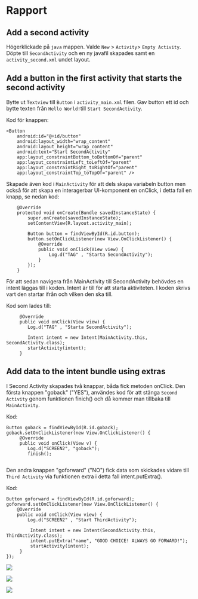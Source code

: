 
# Rapport

## Add a second activity

Högerklickade på `java` mappen. Valde `New` > `Activity`> `Empty Activity`. Döpte 
till `SecondActivity` och en ny javafil skapades samt en `activity_second.xml` undet layout. 

## Add a button in the first activity that starts the second activity

Bytte ut `Textview` till `Button` i `activity_main.xml` filen. Gav button ett id och bytte texten 
från `Hello World!`till `Start SecondActivity`. 

Kod för knappen: 

```
<Button
    android:id="@+id/button"
    android:layout_width="wrap_content"
    android:layout_height="wrap_content"
    android:text="Start SecondActivity"
    app:layout_constraintBottom_toBottomOf="parent"
    app:layout_constraintLeft_toLeftOf="parent"
    app:layout_constraintRight_toRightOf="parent"
    app:layout_constraintTop_toTopOf="parent" />
```

Skapade även kod i `MainActivity` för att dels skapa variabeln button men också för att
skapa en interagerbar UI-komponent en onClick, i detta fall en knapp, se nedan kod: 

```
    @Override
    protected void onCreate(Bundle savedInstanceState) {
        super.onCreate(savedInstanceState);
        setContentView(R.layout.activity_main);

        Button button = findViewById(R.id.button);
        button.setOnClickListener(new View.OnClickListener() {
            @Override
            public void onClick(View view) {
                Log.d("TAG" , "Starta SecondActivity");
            }
        });
    }
```

För att sedan navigera från MainActivity till SecondActivity behövdes en intent läggas till 
i koden. Intent är till för att starta aktiviteten. I koden skrivs vart den startar ifrån och 
vilken den ska till. 

Kod som lades till:
```
     @Override
     public void onClick(View view) {
        Log.d("TAG" , "Starta SecondActivity");

        Intent intent = new Intent(MainActivity.this, SecondActivity.class);
        startActivity(intent);
     }
```

## Add data to the intent bundle using extras
I Second Activity skapades två knappar, båda fick metoden onClick. Den första knappen "goback" ("YES"),
användes kod för att stänga `Second Activity`  genom funktionen finich() och då kommer man tillbaka 
till `MainActivity`.

Kod:

```
Button goback = findViewById(R.id.goback);
goback.setOnClickListener(new View.OnClickListener() {
     @Override
     public void onClick(View v) {
        Log.d("SCREEN2", "goback");
        finish();
     
```
Den andra knappen "goforward" ("NO") fick data som skickades vidare till `Third Activity` via funktionen
extra i detta fall intent.putExtra(). 

Kod: 

```
Button goforward = findViewById(R.id.goforward);
goforward.setOnClickListener(new View.OnClickListener() {
    @Override
    public void onClick(View view) {
        Log.d("SCREEN2" , "Start ThirdActivity");

         Intent intent = new Intent(SecondActivity.this, ThirdActivity.class);
         intent.putExtra("name", "GOOD CHOICE! ALWAYS GO FORWARD!");
         startActivity(intent);
     }
});
```

![](Screenshot_20230503_220844.png)

![](Screenshot_20230503_220851.png)

![](Screenshot_20230503_220859.png)

